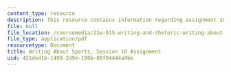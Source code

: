 ```yaml
---
content_type: resource
description: This resource contains information regarding assignment 10.
file: null
file_location: /coursemedia/21w-015-writing-and-rhetoric-writing-about-sports-fall-2013/421ded1b14992d9e198b00f04444a9be_MIT21W_015F13_Assignment10.pdf
file_type: application/pdf
resourcetype: Document
title: Writing About Sports, Session 10 Assignment
uid: 421ded1b-1499-2d9e-198b-00f04444a9be
---
```

